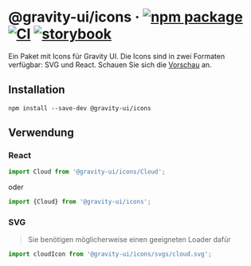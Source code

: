 # @gravity-ui/icons &middot; [![npm package](https://img.shields.io/npm/v/@gravity-ui/icons)](https://www.npmjs.com/package/@gravity-ui/icons) [![CI](https://img.shields.io/github/actions/workflow/status/gravity-ui/icons/.github/workflows/ci.yml?branch=main&label=CI&logo=github)](https://github.com/gravity-ui/icons/actions/workflows/ci.yml?query=branch:main) [![storybook](https://img.shields.io/badge/Storybook-deployed-ff4685)](https://preview.gravity-ui.com/icons/)

Ein Paket mit Icons für Gravity UI. Die Icons sind in zwei Formaten verfügbar: SVG und React. Schauen Sie sich die [Vorschau](https://preview.gravity-ui.com/icons/) an.

## Installation

```shell
npm install --save-dev @gravity-ui/icons
```

## Verwendung

### React

```js
import Cloud from '@gravity-ui/icons/Cloud';
```

oder

```js
import {Cloud} from '@gravity-ui/icons';
```

### SVG

> Sie benötigen möglicherweise einen geeigneten Loader dafür

```js
import cloudIcon from '@gravity-ui/icons/svgs/cloud.svg';
```